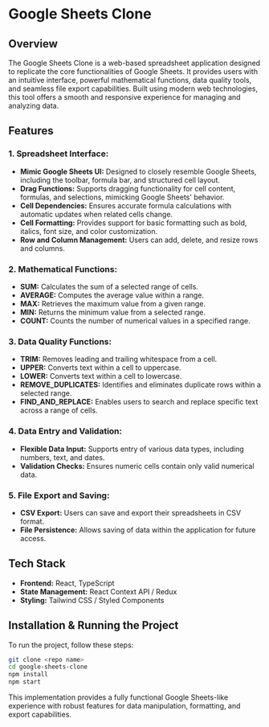 # Google Sheets Clone

## Overview
The Google Sheets Clone is a web-based spreadsheet application designed to replicate the core functionalities of Google Sheets. It provides users with an intuitive interface, powerful mathematical functions, data quality tools, and seamless file export capabilities. Built using modern web technologies, this tool offers a smooth and responsive experience for managing and analyzing data.

## Features

### **1. Spreadsheet Interface:**

- **Mimic Google Sheets UI:** Designed to closely resemble Google Sheets, including the toolbar, formula bar, and structured cell layout.
- **Drag Functions:** Supports dragging functionality for cell content, formulas, and selections, mimicking Google Sheets' behavior.
- **Cell Dependencies:** Ensures accurate formula calculations with automatic updates when related cells change.
- **Cell Formatting:** Provides support for basic formatting such as bold, italics, font size, and color customization.
- **Row and Column Management:** Users can add, delete, and resize rows and columns.

### **2. Mathematical Functions:**

- **SUM:** Calculates the sum of a selected range of cells.
- **AVERAGE:** Computes the average value within a range.
- **MAX:** Retrieves the maximum value from a given range.
- **MIN:** Returns the minimum value from a selected range.
- **COUNT:** Counts the number of numerical values in a specified range.

### **3. Data Quality Functions:**

- **TRIM:** Removes leading and trailing whitespace from a cell.
- **UPPER:** Converts text within a cell to uppercase.
- **LOWER:** Converts text within a cell to lowercase.
- **REMOVE\_DUPLICATES:** Identifies and eliminates duplicate rows within a selected range.
- **FIND\_AND\_REPLACE:** Enables users to search and replace specific text across a range of cells.

### **4. Data Entry and Validation:**

- **Flexible Data Input:** Supports entry of various data types, including numbers, text, and dates.
- **Validation Checks:** Ensures numeric cells contain only valid numerical data.

### **5. File Export and Saving:**

- **CSV Export:** Users can save and export their spreadsheets in CSV format.
- **File Persistence:** Allows saving of data within the application for future access.

## Tech Stack
- **Frontend:** React, TypeScript
- **State Management:** React Context API / Redux
- **Styling:** Tailwind CSS / Styled Components

## Installation & Running the Project

To run the project, follow these steps:

```sh
git clone <repo name>
cd google-sheets-clone
npm install
npm start
```

This implementation provides a fully functional Google Sheets-like experience with robust features for data manipulation, formatting, and export capabilities.

